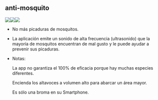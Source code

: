 ## anti-mosquito

<img src=https://build.phonegap.com/apps/3359384/badge/3564442821/version.svg /><img src=https://build.phonegap.com/apps/3359384/badge/3564442821/android.svg /><img src=https://build.phonegap.com/apps/3359384/badge/3564442821/winphone.svg />

* No más picaduras de mosquitos.

* La aplicación emite un sonido de alta frecuencia (ultrasonido) que la mayoría de mosquitos encuentran de mal gusto y le puede ayudar a prevenir sus picaduras.

* Notas:

    La app no garantiza el 100% de eficacia porque hay muchas especies diferentes.
	
    Encienda los altavoces a volumen alto para abarcar un área mayor.
	
    Es sólo una broma en su Smartphone.
